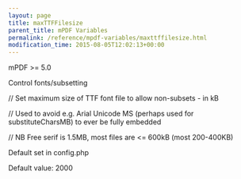```yaml
---
layout: page
title: maxTTFFilesize
parent_title: mPDF Variables
permalink: /reference/mpdf-variables/maxttffilesize.html
modification_time: 2015-08-05T12:02:13+00:00
---
```




<p>mPDF &gt;= 5.0

Control fonts/subsetting

// Set maximum size of TTF font file to allow non-subsets - in kB

// Used to avoid e.g. Arial Unicode MS (perhaps used for substituteCharsMB) to ever be fully embedded

// NB Free serif is 1.5MB, most files are &lt;= 600kB (most 200-400KB)

Default set in config.php

Default value: 2000</p>
